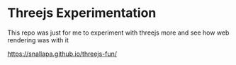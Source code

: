 # Threejs Experimentation

This repo was just for me to experiment with threejs more and see how web rendering was with it

https://snallapa.github.io/threejs-fun/
